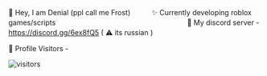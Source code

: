 🤚 Hey, I am Denial (ppl call me Frost)ㅤㅤㅤ
✨ Currently developing roblox games/scriptsㅤㅤㅤㅤㅤㅤㅤㅤㅤㅤㅤㅤㅤㅤㅤㅤㅤㅤㅤㅤ
💎 My discord server - https://discord.gg/6ex8fQ5 ( ⚠ its russian ) ㅤㅤ

<!--START_SECTION:waka-->
<!--END_SECTION:waka-->

🧥 Profile Visitors -

![visitors](https://visitor-badge.glitch.me/badge?page_id=FrostX-Official.FrostX-Official)

